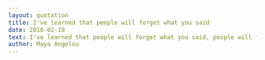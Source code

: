 ```yaml
---
layout: quotation
title: I've learned that people will forget what you said
date: 2018-02-19
text: I've learned that people will forget what you said, people will forget what you did, but people will never forget how you made them feel.
author: Maya Angelou
---
```

